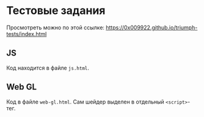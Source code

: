 # Тестовые задания

Просмотреть можно по этой ссылке: https://0x009922.github.io/triumph-tests/index.html

## JS

Код находится в файле `js.html`.

## Web GL

Код в файле `web-gl.html`. Сам шейдер выделен в отдельный `<script>`-тег.
